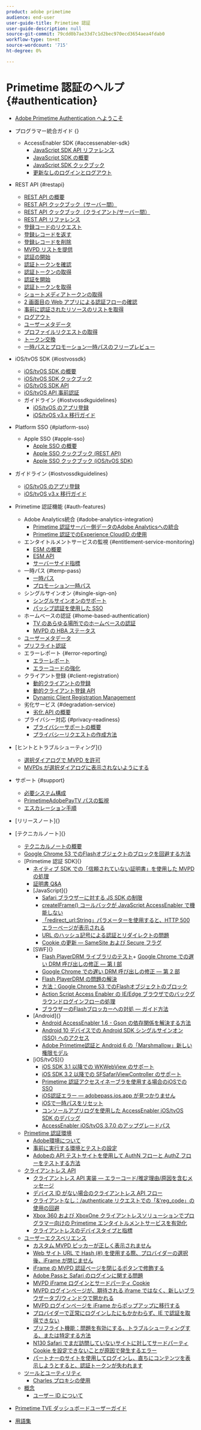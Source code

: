 ```yaml
---
product: adobe primetime
audience: end-user
user-guide-title: Primetime 認証
user-guide-description: null
source-git-commit: 79cdd0b7ae33d7c1d2bec970ecd3654aea4fdab0
workflow-type: tm+mt
source-wordcount: '715'
ht-degree: 0%

---
```



# Primetime 認証のヘルプ {#authentication}

+ [Adobe Primetime Authentication へようこそ](/help/authentication/home.md)
+ プログラマー統合ガイド {}
   + AccessEnabler SDK {#accessenabler-sdk}
      + [JavaScript SDK API リファレンス](/help/authentication/javascript-sdk-api-reference.md)
      + [JavaScript SDK の概要](/help/authentication/javascript-sdk-overview.md)
      + [JavaScript SDK クックブック](/help/authentication/javascript-sdk-cookbook.md)
      + [更新なしのログインとログアウト](/help/authentication/refreshless-login-and-logout.md)
+ REST API {#restapi}
   + [REST API の概要](/help/authentication/rest-api-overview.md)
   + [REST API クックブック（サーバー間）](/help/authentication/rest-api-cookbook-servertoserver.md)
   + [REST API クックブック（クライアント/サーバー間）](/help/authentication/rest-api-cookbook-clienttoserver.md)
   + [REST API リファレンス](/help/authentication/rest-api-reference.md)
   + [登録コードのリクエスト](/help/authentication/registration-code-request.md)
   + [登録レコードを返す](/help/authentication/return-registration-record.md)
   + [登録レコードを削除](/help/authentication/delete-registration-record.md)
   + [MVPD リストを提供](/help/authentication/provide-mvpd-list.md)
   + [認証の開始](/help/authentication/initiate-authentication.md)
   + [認証トークンを確認](/help/authentication/check-authentication-token.md)
   + [認証トークンの取得](/help/authentication/retrieve-authentication-token.md)
   + [認証を開始](/help/authentication/initiate-authorization.md)
   + [認証トークンを取得](/help/authentication/retrieve-authorization-token.md)
   + [ショートメディアトークンの取得](/help/authentication/obtain-short-media-token.md)
   + [2 画面目の Web アプリによる認証フローの確認](/help/authentication/check-authentication-flow-by-second-screen-web-app.md)
   + [事前に認証されたリソースのリストを取得](/help/authentication/retrieve-list-of-preauthorized-resources.md)
   + [ログアウト](/help/authentication/logout.md)
   + [ユーザーメタデータ](/help/authentication/user-metadata.md)
   + [プロファイルリクエストの取得](/help/authentication/retrieve-profilerequest.md)
   + [トークン交換](/help/authentication/token-exchange.md)
   + [一時パスとプロモーション一時パスのフリープレビュー](/help/authentication/free-preview-for-temp-pass-and-promotional-temp-pass.md)

+ iOS/tvOS SDK {#iostvossdk}
   + [iOS/tvOS SDK の概要](/help/authentication/iostvos-sdk-overview.md)
   + [iOS/tvOS SDK クックブック](/help/authentication/iostvos-sdk-cookbook.md)
   + [iOS/tvOS SDK API](/help/authentication/iostvos-sdk-api-reference.md)
   + [iOS/tvOS API 事前認証](/help/authentication/preauthorize.md)
   + ガイドライン {#iostvossdkguidelines}
      + [iOS/tvOS のアプリ登録](/help/authentication/iostvos-application-registration.md)
      + [iOS/tvOS v3.x 移行ガイド](/help/authentication/iostvos-v3x-migration-guide.md)
+ Platform SSO {#platform-sso}
   + Apple SSO {#apple-sso}
      + [Apple SSO の概要](/help/authentication/apple-sso-overview.md)
      + [Apple SSO クックブック (REST API)](/help/authentication/apple-sso-cookbook-rest-api.md)
      + [Apple SSO クックブック (iOS/tvOS SDK)](/help/authentication/apple-sso-cookbook-iostvos-sdk.md)

+ ガイドライン {#iostvossdkguidelines}
   + [iOS/tvOS のアプリ登録](/help/authentication/iostvos-application-registration.md)
   + [iOS/tvOS v3.x 移行ガイド](/help/authentication/iostvos-v3x-migration-guide.md)

+ Primetime 認証機能 {#auth-features}
   + Adobe Analytics統合 {#adobe-analytics-integration}
      + [Primetime 認証サーバー側データのAdobe Analyticsへの統合](/help/authentication/integrating-primetime-authentication-server-side-data-into-adobe-analytics.md)
      + [Primetime 認証でのExperience CloudID の使用](/help/authentication/using-experience-cloud-id-in-primetime-authentication.md)
   + エンタイトルメントサービスの監視 {#entitlement-service-monitoring}
      + [ESM の概要](/help/authentication/entitlement-service-monitoring-overview.md)
      + [ESM API](/help/authentication/entitlement-service-monitoring-api.md)
      + [サーバーサイド指標](/help/authentication/understanding-serverside-metrics.md)
   + 一時パス {#temp-pass}
      + [一時パス](/help/authentication/temp-pass.md)
      + [プロモーション一時パス](/help/authentication/promotional-temp-pass.md)
   + シングルサインオン {#single-sign-on}
      + [シングルサインオンのサポート](/help/authentication/single-signon-support.md)
      + [パッシブ認証を使用した SSO](/help/authentication/sso-via-passive-authentication.md)
   + ホームベースの認証 {#home-based-authentication}
      + [TV のあらゆる場所でのホームベースの認証](/help/authentication/home-based-authentication-for-tv-everywhere.md)
      + [MVPD の HBA ステータス](/help/authentication/hba-status-for-mvpds.md)
   + [ユーザーメタデータ](/help/authentication/user-metadata.md)
   + [プリフライト認証](/help/authentication/preflight-authorization.md)
   + エラーレポート {#error-reporting}
      + [エラーレポート](/help/authentication/error-reporting.md)
      + [エラーコードの強化](/help/authentication/enhanced-error-codes.md)
   + クライアント登録 {#client-registration}
      + [動的クライアントの登録](/help/authentication/dynamic-client-registration.md)
      + [動的クライアント登録 API](/help/authentication/dynamic-client-registration-api.md)
      + [Dynamic Client Registration Management](/help/authentication/dynamic-client-registration-management.md)
   + 劣化サービス {#degradation-service}
      + [劣化 API の概要](/help/authentication/degradation-api-overview.md)
   + プライバシー対応 {#privacy-readiness}
      + [プライバシーサポートの概要](/help/authentication/privacy-support-overview.md)
      + [プライバシーリクエストの作成方法](/help/authentication/how-to-make-a-privacy-request.md)
+ [ヒントとトラブルシューティング]{}
   + [選択ダイアログで MVPD を許可]()
   + [MVPDs が選択ダイアログに表示されないようにする]()
+ サポート {#support}
   + [必要システム構成](/help/authentication/minimum-system-requirements.md)
   + [PrimetimeAdobePayTV パスの監視](/help/authentication/monitoring-primetime-adobe-paytv-pass.md)
   + [エスカレーション手順](/help/authentication/escalation-procedures.md)
+ [リリースノート]{}
+ [テクニカルノート]{}
   + [テクニカルノートの概要]()
   + [Google Chrome 53 でのFlashオブジェクトのブロックを回避する方法]()
   + [Primetime 認証 SDK]{}
      + [ネイティブ SDK での「信頼されていない証明書」を使用した MVPD の処理]()
      + [証明書 Q&amp;A]()
      + [JavaScript]{}
         + [Safari ブラウザーに対する JS SDK の制限]()
         + [createIFrame() コールバックが JavaScript AccessEnabler で機能しない]()
         + [「redirect_url:String」パラメーターを使用すると、HTTP 500 エラーページが表示される]()
         + [URL のハッシュ記号による認証とリダイレクトの問題]()
         + [Cookie の更新 — SameSite および Secure フラグ]()
      + [SWF]{}
         + [Flash PlayerDRM ライブラリのテスト]()+ [Google Chrome での遅い DRM 呼び出しの修正 — 第 I 部]()
         + [Google Chrome での遅い DRM 呼び出しの修正 — 第 2 部]()
         + [Flash PlayerDRM の問題の解決]()
         + [方法：Google Chrome 53 でのFlashオブジェクトのブロック]()
         + [Action Script Access Enabler の IE/Edge ブラウザでのバックグラウンドログインフローの処理]()
         + [ブラウザーのFlashブロッカーへの対処 — ガイド方法]()
      + [Android]{}
         + [Android AccessEnabler 1.6 - Gson の依存関係を解決する方法]()
         + [Android 10 デバイスでの Android SDK シングルサインオン (SSO) へのアクセス]()
         + [Adobe Primetime認証と Android 6 の「Marshmallow」新しい権限モデル]()
      + [iOS/tvOS]{}
         + [iOS SDK 3.1 以降での WKWebView のサポート]()
         + [iOS SDK 3.2 以降での SFSafariViewController のサポート]()
         + [Primetime 認証アクセスイネーブラを使用する場合のiOSでの SSO]()
         + [iOS認証エラー — adobepass.ios.app が見つかりません]()
         + [iOSで一時パスをリセット]()
         + [コンソールアプリログを使用した AccessEnabler iOS/tvOS SDK のデバッグ]()
         + [AccessEnabler iOS/tvOS 3.7.0 のアップグレードパス]()
   + [Primetime 認証環境]()
      + [Adobe環境について]()
      + [事前に実行する環境とテストの設定]()
      + [Adobeの API テストサイトを使用して AuthN フローと AuthZ フローをテストする方法]()
   + [クライアントレス API]()
      + [クライアントレス API 実装 — エラーコード/推定理由/原因を含むメッセージ]()
      + [デバイス ID がない場合のクライアントレス API フロー]()
      + [クライアントなし：/authenticate リクエストでの「&amp;&#39;reg_code」の使用の回避]()
      + [Xbox 360 および XboxOne クライアントレスソリューションでプログラマー向けの Primetime エンタイトルメントサービスを有効化]()
      + [クライアントレスのデバイスタイプと指標]()
   + [ユーザーエクスペリエンス]()
      + [カスタム MVPD ピッカーが正しく表示されません]()
      + [Web サイト URL で Hash (#) を使用する際、プロバイダーの選択後、iFrame が閉じません]()
      + [iFrame の MVPD 認証ページを閉じるボタンで修飾する]()
      + [Adobe Passと Safari のログインに関する問題]()
      + [MVPD iFrame ログインとサードパーティ Cookie]()
      + [MVPD ログインページが、期待される iframe ではなく、新しいブラウザータブ/ウィンドウで開かれる]()
      + [MVPD ログインページを iFrame からポップアップに移行する]()
      + [プロバイダーで正常にログインしたにもかかわらず、IE で認証を取得できない]()
      + [プリフライト機能：問題を有効にする、トラブルシューティングする、または特定する方法]()
      + [N130 Safari でまだ訪問していないサイトに対してサードパーティ Cookie を設定できないことが原因で発生するエラー]()
      + [パートナーのサイトを使用してログインし、直ちにコンテンツを表示しようとすると、認証トークンが失われます]()
   + [ツールとユーティリティ]()
      + [Charles プロキシの使用]()
   + [概念]()
      + [ユーザー ID について]()
+ [Primetime TVE ダッシュボードユーザーガイド]()
+ [用語集]()